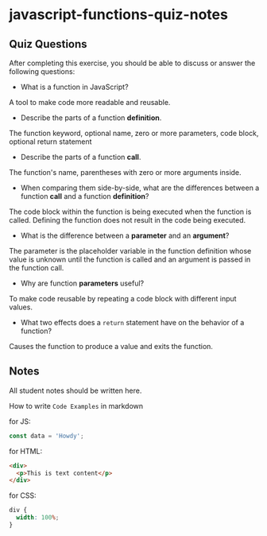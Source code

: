 # javascript-functions-quiz-notes

## Quiz Questions

After completing this exercise, you should be able to discuss or answer the following questions:

- What is a function in JavaScript?

A tool to make code more readable and reusable.

- Describe the parts of a function **definition**.

The function keyword, optional name, zero or more parameters, code block, optional return statement

- Describe the parts of a function **call**.

The function's name, parentheses with zero or more arguments inside.

- When comparing them side-by-side, what are the differences between a function **call** and a function **definition**?

The code block within the function is being executed when the function is called. Defining the function does not result in the code being executed.

- What is the difference between a **parameter** and an **argument**?

The parameter is the placeholder variable in the function definition whose value is unknown until the function is called and an argument is passed in the function call.

- Why are function **parameters** useful?

To make code reusable by repeating a code block with different input values.

- What two effects does a `return` statement have on the behavior of a function?

Causes the function to produce a value and exits the function.

## Notes

All student notes should be written here.

How to write `Code Examples` in markdown

for JS:

```javascript
const data = 'Howdy';
```

for HTML:

```html
<div>
  <p>This is text content</p>
</div>
```

for CSS:

```css
div {
  width: 100%;
}
```
